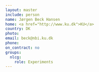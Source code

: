 ```yaml
---
layout: master
include: person
name: Jørgen Beck Hansen
home: <a href="http://www.ku.dk">KU</a>
country: DK
photo:
email: beck@nbi.ku.dk
phone:
on_contract: no
groups:
  nlcg:
    role: Experiments
---
```

